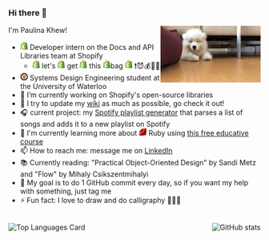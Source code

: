 ### Hi there 👋
I'm Paulina Khew!
<img align="right" alt="GIF" src="https://github.com/Paulinakhew/wiki/blob/master/.gitbook/assets/happy.gif" />

- <img src="static/shopify_logo.png" width=15> Developer intern on the Docs and API Libraries team at Shopify
  - <img src="static/shopify_logo.png" width=15> let's <img src="static/shopify_logo.png" width=15> get <img src="static/shopify_logo.png" width=15> this <img src="static/shopify_logo.png" width=15>bag <img src="static/shopify_logo.png" width=15> :exclamation::smiling_imp::moneybag::money_with_wings:🤑
- <img src="static/uw_logo.svg" width=15> Systems Design Engineering student at the University of Waterloo
- 🔭 I’m currently working on Shopify's open-source libraries
- 📖 I try to update my [wiki](https://wiki.paulinakhew.me/) as much as possible, go check it out!
- 🎧 current project: my [Spotify playlist generator](https://create-spotify-playlist.herokuapp.com/) that parses a list of songs and adds it to a new playlist on Spotify
- 🌱 I'm currently learning more about <img src="static/ruby_logo.png" width=15> Ruby using [this free educative course](https://www.educative.io/courses/learn-ruby-from-scratch)
- 📫 How to reach me: message me on [LinkedIn](https://www.linkedin.com/in/paulinakhew/)
- 📚 Currently reading: "Practical Object-Oriented Design" by Sandi Metz and "Flow" by Mihaly Csikszentmihalyi
- 🥅 My goal is to do 1 GitHub commit every day, so if you want my help with something, just tag me
- ⚡ Fun fact: I love to draw and do calligraphy 👩🏻‍🎨

<br>
<img align="left" alt="Top Languages Card" src="https://github-readme-stats.vercel.app/api/top-langs/?username=paulinakhew&theme=cobalt" />
<img align="right" alt="GitHub stats" src="https://github-readme-stats.vercel.app/api?username=paulinakhew&count_private=true&show_icons=true&theme=cobalt&include_all_commits=true" />
